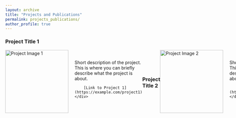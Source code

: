 ```yaml
---
layout: archive
title: "Projects and Publications"
permalink: projects_publications/
author_profile: true
---
```


### Project Title 1

<div style="display:flex; align-items:center;">
    <img src="/images/profile.png" alt="Project Image 1" style="width:200px; height:auto; margin-right:20px;">
    <div>
        Short description of the project. This is where you can briefly describe what the project is about.

        [Link to Project 1](https://example.com/project1)
    </div>
</div>

---

### Project Title 2

<div style="display:flex; align-items:center;">
    <img src="/images/profile.png" alt="Project Image 2" style="width:200px; height:auto; margin-right:20px;">
    <div>
        Short description of the project. This is where you can briefly describe what the project is about.

        [Link to Project 2](https://example.com/project2)
    </div>
</div>

...
